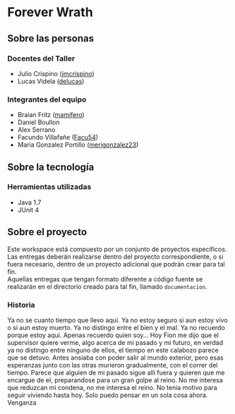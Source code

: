# Forever Wrath

## Sobre las personas

### Docentes del Taller

* Julio Crispino ([jmcrispino](https://github.com/jmcrispino))
* Lucas Videla ([delucas](https://github.com/delucas))

### Integrantes del equipo

* Braian Fritz ([mamifero](http://github.com/mamifero))
* Daniel Boullon
* Alex Serrano
* Facundo Villafañe ([Facu54](http://github.com/Facu54))
* Maria Gonzalez Portillo ([merigonzalez23](http://github.com/merigonzalez23))

## Sobre la tecnología

### Herramientas utilizadas

* Java 1.7
* JUnit 4

## Sobre el proyecto

Este workspace está compuesto por un conjunto de proyectos específicos. Las entregas deberán realizarse dentro del proyecto correspondiente, o si fuera necesario, dentro de un proyecto adicional que podrán crear para tal fin.  
Aquellas entregas que tengan formato diferente a código fuente se realizarán en el directorio creado para tal fin, llamado `documentacion`.

### Historia

Ya no se cuanto tiempo que llevo aqui. Ya no estoy seguro si aun estoy vivo o si aun estoy muerto. Ya no distingo entre el bien y el mal. Ya no recuerdo porque estoy aqui. 
Apenas recuerdo quien soy...
Hoy Fion me dijo que el supervisor quiere verme, algo acerca de mi pasado y mi futuro, en verdad ya no distingo entre ninguno de ellos, el tiempo en este calabozo parece que se detuvo. Antes ansiaba con poder salir al mundo exterior, pero esas esperanzas junto con las otras murieron gradualmente, con el correr del tiempo.
Parece que alguien de mi pasado sigue alli fuera y quieren que me encargue de el, preparandose para un gran golpe al reino. No me interesa que reduzcan mi condena, no me interesa el reino. No tenia motivo para seguir viviendo hasta hoy. Solo puedo pensar en un sola cosa ahora.
Venganza
